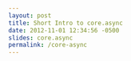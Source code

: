 ```yaml
---
layout: post
title: Short Intro to core.async
date: 2012-11-01 12:34:56 -0500
slides: core.async
permalink: /core-async
---
```

